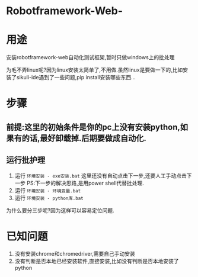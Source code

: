 # Robotframework-Web-
# 用途
安装robotframework-web自动化测试框架,暂时只做windows上的批处理

为毛不弄linux呢?因为linux安装太简单了,不用做.虽然linux是要做一下的,比如安装了sikuli-ide遇到了一些问题,pip install安装哪些东西...
# 步骤
## 前提:这里的初始条件是你的pc上没有安装python,如果有的话,最好卸载掉.后期要做成自动化.
## 运行批护理
1. 运行 `环境安装 - exe安装.bat`
这里还没有自动点击下一步,还要人工手动点击下一步
PS:下一步的解决思路,是用power shell代替批处理.
2. 运行 `环境安装 - 环境变量.bat`
3. 运行 `环境安装 - python库.bat`

为什么要分三步呢?因为这样可以容易定位问题.

# 已知问题
1. 没有安装chrome和chromedriver,需要自己手动安装
2. 没有判断是否本地已经安装软件,直接安装,比如没有判断是否本地安装了python


